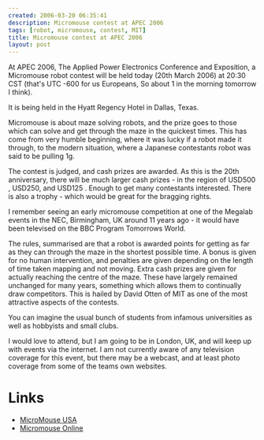```yaml
---
created: 2006-03-20 06:35:41
description: Micromouse contest at APEC 2006
tags: [robot, micromouse, contest, MIT]
title: Micromouse contest at APEC 2006
layout: post
---
```

At APEC 2006, The Applied Power Electronics Conference and Exposition, a Micromouse robot contest will be held today (20th March 2006) at 20:30 CST (that's UTC -600 for us Europeans, So about 1 in the morning tomorrow I think).

It is being held in the Hyatt Regency Hotel in Dallas, Texas.

Micromouse is about maze solving robots, and the prize goes to those which can solve and get through the maze in the quickest times. This has come from very humble beginning, where it was lucky if a robot made it through, to the modern situation, where a Japanese contestants robot was said to be pulling 1g.

The contest is judged, and cash prizes are awarded. As this is the 20th anniversary, there will be much larger cash prizes - in the region of USD500 , USD250, and USD125 . Enough to get many contestants interested. There is also a trophy - which would be great for the bragging rights.

I remember seeing an early micromouse competition at one of the Megalab events in the NEC, Birmingham, UK around 11 years ago - it would have been televised on the BBC Program Tomorrows World.

The rules, summarised are that a robot is awarded points for getting as far as they can through the maze in the shortest possible time. A bonus is given for no human intervention, and penalties are given depending on the length of time taken mapping and not moving. Extra cash prizes are given for actually reaching the centre of the maze. These have largely remained unchanged for many years, something which allows them to continually draw competitors. This is hailed by David Otten of MIT as one of the most attractive aspects of the contests.

You can imagine the usual bunch of students from infamous universities as well as hobbyists and small clubs.

I would love to attend, but I am going to be in London, UK, and will keep up with events via the internet. I am not currently aware of any television coverage for this event, but there may be a webcast, and at least photo coverage from some of the teams own websites.

# Links

* [MicroMouse USA](http://micromouseusa.com/?p=2103)
* [Micromouse Online](http://www.micromouseonline.com/events/apec-2018-micromouse-contest/)
